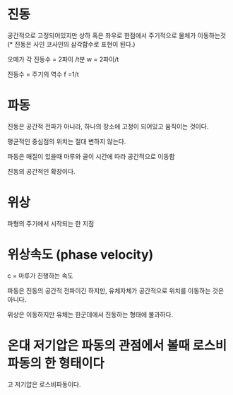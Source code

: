 # 진동

공간적으로 고정되어있지만 상하 혹은 좌우로 한점에서 주기적으로 물체가 이동하는것
(* 진동은 사인 코사인의 삼각함수로 표현이 된다.)

오메가 각 진동수 = 2파이 /t분
w = 2파이/t

진동수 =  주기의 역수
f  =1/t


# 파동

진동은 공간적 전파가 아니라, 하나의 장소에 고정이 되어있고 움직이는 것이다.

평균적인 중심점의 위치는 절대 변하지 않는다.

파동은 매질이 있을때 마루와 골이 시간에 따라 공간적으로 이동함

진동의 공간적인 확장이다.

# 위상
파형의 주기에서 시작되는 한 지점

# 위상속도 (phase velocity)

c = 마루가 진행하는 속도

파동은 진동의 공간적 전파이긴 하지만, 유체자체가 공간적으로 위치를 이동하는 것은 아니다.

위상은 이동하지만 유체는 한군데에서 진동하는 형태에 불과하다.


# 온대 저기압은 파동의 관점에서 볼때 로스비파동의 한 형태이다

고 저기압은 로스비파동이다.







